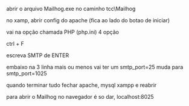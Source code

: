 abrir o arquivo Mailhog.exe no caminho tcc\Mailhog

no xamp, abrir config do apache (fica ao lado do botao de iniciar)

vai na opção chamada PHP (php.ini) 4 opção

ctrl + F

escreva SMTP de ENTER

embaixo na 3 linha mais ou menos vai ter um smtp_port=25 muda para smtp_port=1025

quando terminar tudo fechar apache, mysql xampp e reabrir 

para abrir o Mailhog no navegador é so dar, localhost:8025